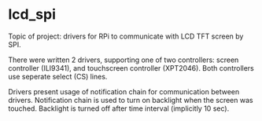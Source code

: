 # lcd_spi

Topic of project: drivers for RPi to communicate with LCD TFT screen by SPI.

There were written 2 drivers, supporting one of two controllers: screen 
controller  (ILI9341), and touchscreen controller (XPT2046). Both controllers
use seperate select (CS) lines.  

Drivers present usage of notification chain for communication between drivers.
Notification chain is used to turn on backlight when the screen was touched. 
Backlight is turned off after time interval (implicitly 10 sec).
